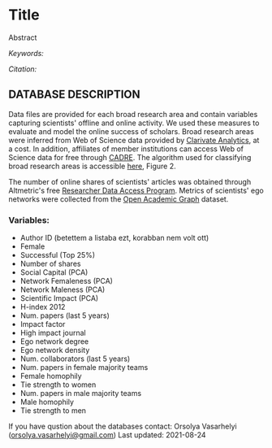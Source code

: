 # Title

Abstract

*Keywords:*

*Citation:*

## DATABASE DESCRIPTION

Data files are provided for each broad research area and contain variables capturing scientists' offline and online activity. We used these measures to evaluate and model the online success of scholars. Broad research areas were inferred from Web of Science data provided by [Clarivate Analytics](https://clarivate.com/webofsciencegroup/solutions/web-of-science/), at a cost. In addition, affiliates of member institutions can access Web of Science data for free through [CADRE](https://cadre.iu.edu/about-cadre). The algorithm used for classifying broad research areas is accessible [here](https://direct.mit.edu/qss/article/1/1/183/15573/Practical-method-to-reclassify-Web-of-Science), Figure 2.

The number of online shares of scientists' articles was obtained through Altmetric's free [Researcher Data Access Program](https://www.altmetric.com/research-access/). Metrics of scientists' ego networks were collected from the [Open Academic Graph](https://www.microsoft.com/en-us/research/project/open-academic-graph/) dataset.

### Variables:


- Author ID (betettem a listaba ezt, korabban nem volt ott)
- Female
- Successful (Top 25%)
- Number of shares
- Social Capital (PCA)
- Network Femaleness (PCA)
- Network Maleness (PCA)
- Scientific Impact (PCA)
- H-index 2012
- Num. papers (last 5 years)
- Impact factor
- High impact journal
- Ego network degree
- Ego network density
- Num. collaborators (last 5 years)
- Num. papers in female majority teams
- Female homophily
- Tie strength to women
- Num. papers in male majority teams
- Male homophily
- Tie strength to men


If you have qustion about the databases contact: 
Orsolya Vasarhelyi (orsolya.vasarhelyi@gmail.com)
Last updated: 2021-08-24
